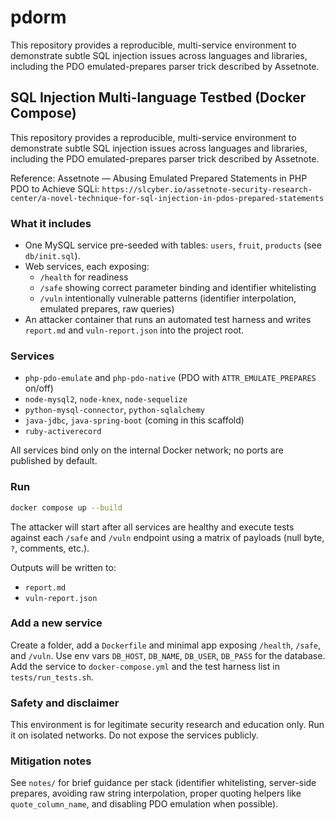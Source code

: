 # pdorm
This repository provides a reproducible, multi-service environment to demonstrate subtle SQL injection issues across languages and libraries, including the PDO emulated-prepares parser trick described by Assetnote.
## SQL Injection Multi-language Testbed (Docker Compose)

This repository provides a reproducible, multi-service environment to demonstrate subtle SQL injection issues across languages and libraries, including the PDO emulated-prepares parser trick described by Assetnote.

Reference: Assetnote — Abusing Emulated Prepared Statements in PHP PDO to Achieve SQLi: `https://slcyber.io/assetnote-security-research-center/a-novel-technique-for-sql-injection-in-pdos-prepared-statements`

### What it includes

- One MySQL service pre-seeded with tables: `users`, `fruit`, `products` (see `db/init.sql`).
- Web services, each exposing:
  - `/health` for readiness
  - `/safe` showing correct parameter binding and identifier whitelisting
  - `/vuln` intentionally vulnerable patterns (identifier interpolation, emulated prepares, raw queries)
- An attacker container that runs an automated test harness and writes `report.md` and `vuln-report.json` into the project root.

### Services

- `php-pdo-emulate` and `php-pdo-native` (PDO with `ATTR_EMULATE_PREPARES` on/off)
- `node-mysql2`, `node-knex`, `node-sequelize`
- `python-mysql-connector`, `python-sqlalchemy`
- `java-jdbc`, `java-spring-boot` (coming in this scaffold)
- `ruby-activerecord`

All services bind only on the internal Docker network; no ports are published by default.

### Run

```bash
docker compose up --build
```

The attacker will start after all services are healthy and execute tests against each `/safe` and `/vuln` endpoint using a matrix of payloads (null byte, `?`, comments, etc.).

Outputs will be written to:

- `report.md`
- `vuln-report.json`

### Add a new service

Create a folder, add a `Dockerfile` and minimal app exposing `/health`, `/safe`, and `/vuln`. Use env vars `DB_HOST`, `DB_NAME`, `DB_USER`, `DB_PASS` for the database. Add the service to `docker-compose.yml` and the test harness list in `tests/run_tests.sh`.

### Safety and disclaimer

This environment is for legitimate security research and education only. Run it on isolated networks. Do not expose the services publicly.

### Mitigation notes

See `notes/` for brief guidance per stack (identifier whitelisting, server-side prepares, avoiding raw string interpolation, proper quoting helpers like `quote_column_name`, and disabling PDO emulation when possible).


